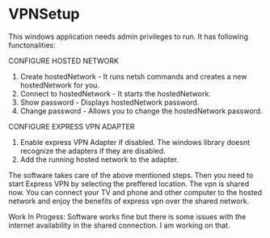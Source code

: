 # VPNSetup

This windows application needs admin privileges to run. It has following functonalities:

CONFIGURE HOSTED NETWORK
1. Create hostedNetwork - It runs netsh commands and creates a new hostedNetwork for you.
2. Connect to hostedNetwork - It starts the hostedNetwork.
3. Show password - Displays hostedNetwork password.
4. Change password - Allows you to change the hostedNetwork password.

CONFIGURE EXPRESS VPN ADAPTER
1. Enable express VPN Adapter if disabled. The windows library doesnt recognize the adapters if they are disabled.
2. Add the running hosted network to the adapter.

The software takes care of the above mentioned steps. Then you need to start Express VPN by selecting the preffered location.
The vpn is shared now. You can connect your TV and phone and other computer to the hosted network and enjoy the benefits of express vpn over the shared network.

Work In Progess:
 Software works fine but there is some issues with the internet availability in the shared connection. I am working on that.



